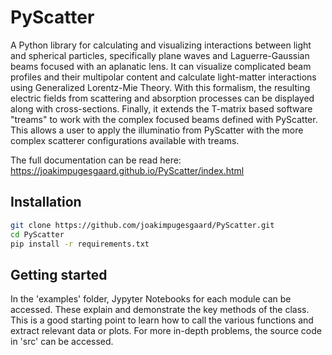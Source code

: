 # PyScatter

A Python library for calculating and visualizing interactions between light and spherical particles, specifically plane waves and Laguerre-Gaussian beams focused with an aplanatic lens. 
It can visualize complicated beam profiles and their multipolar content and calculate light-matter interactions using Generalized Lorentz-Mie Theory. With this formalism, the resulting electric fields from scattering and absorption processes can be displayed along with cross-sections.
Finally, it extends the T-matrix based software "treams" to work with the complex focused beams defined with PyScatter. This allows a user to apply the illuminatio from PyScatter with the more complex scatterer configurations available with treams.

The full documentation can be read here: https://joakimpugesgaard.github.io/PyScatter/index.html


## Installation
```bash
git clone https://github.com/joakimpugesgaard/PyScatter.git
cd PyScatter
pip install -r requirements.txt
```

## Getting started

In the 'examples' folder, Jypyter Notebooks for each module can be accessed. These explain and demonstrate the key methods of the class. This is a good starting point to learn how to call the various functions and extract relevant data or plots.
For more in-depth problems, the source code in 'src' can be accessed.

